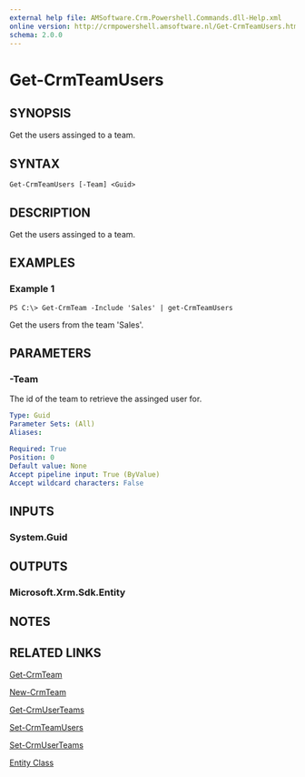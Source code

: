 ```yaml
---
external help file: AMSoftware.Crm.Powershell.Commands.dll-Help.xml
online version: http://crmpowershell.amsoftware.nl/Get-CrmTeamUsers.html
schema: 2.0.0
---
```


# Get-CrmTeamUsers

## SYNOPSIS
Get the users assinged to a team.

## SYNTAX

```
Get-CrmTeamUsers [-Team] <Guid>
```

## DESCRIPTION
Get the users assinged to a team.

## EXAMPLES

### Example 1
```
PS C:\> Get-CrmTeam -Include 'Sales' | get-CrmTeamUsers
```

Get the users from the team 'Sales'.

## PARAMETERS

### -Team
The id of the team to retrieve the assinged user for.

```yaml
Type: Guid
Parameter Sets: (All)
Aliases: 

Required: True
Position: 0
Default value: None
Accept pipeline input: True (ByValue)
Accept wildcard characters: False
```

## INPUTS

### System.Guid


## OUTPUTS

### Microsoft.Xrm.Sdk.Entity


## NOTES

## RELATED LINKS

[Get-CrmTeam](Get-CrmTeam.md)

[New-CrmTeam](New-CrmTeam.md)

[Get-CrmUserTeams](Get-CrmUserTeams.md)

[Set-CrmTeamUsers](Set-CrmTeamUsers.md)

[Set-CrmUserTeams](Set-CrmUserTeams.md)

[Entity Class](https://msdn.microsoft.com/library/microsoft.xrm.sdk.entity.aspx)
